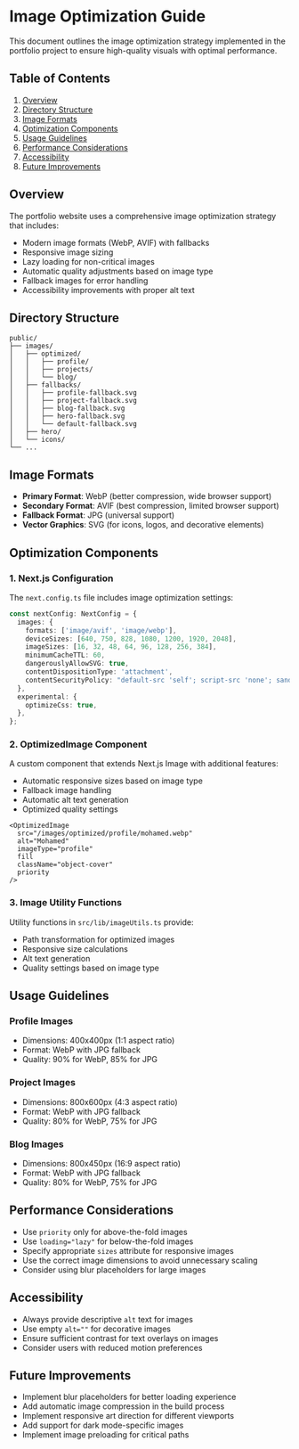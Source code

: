 # Image Optimization Guide

This document outlines the image optimization strategy implemented in the portfolio project to ensure high-quality visuals with optimal performance.

## Table of Contents

1. [Overview](#overview)
2. [Directory Structure](#directory-structure)
3. [Image Formats](#image-formats)
4. [Optimization Components](#optimization-components)
5. [Usage Guidelines](#usage-guidelines)
6. [Performance Considerations](#performance-considerations)
7. [Accessibility](#accessibility)
8. [Future Improvements](#future-improvements)

## Overview

The portfolio website uses a comprehensive image optimization strategy that includes:

- Modern image formats (WebP, AVIF) with fallbacks
- Responsive image sizing
- Lazy loading for non-critical images
- Automatic quality adjustments based on image type
- Fallback images for error handling
- Accessibility improvements with proper alt text

## Directory Structure

```
public/
├── images/
│   ├── optimized/
│   │   ├── profile/
│   │   ├── projects/
│   │   └── blog/
│   ├── fallbacks/
│   │   ├── profile-fallback.svg
│   │   ├── project-fallback.svg
│   │   ├── blog-fallback.svg
│   │   ├── hero-fallback.svg
│   │   └── default-fallback.svg
│   ├── hero/
│   └── icons/
└── ...
```

## Image Formats

- **Primary Format**: WebP (better compression, wide browser support)
- **Secondary Format**: AVIF (best compression, limited browser support)
- **Fallback Format**: JPG (universal support)
- **Vector Graphics**: SVG (for icons, logos, and decorative elements)

## Optimization Components

### 1. Next.js Configuration

The `next.config.ts` file includes image optimization settings:

```typescript
const nextConfig: NextConfig = {
  images: {
    formats: ['image/avif', 'image/webp'],
    deviceSizes: [640, 750, 828, 1080, 1200, 1920, 2048],
    imageSizes: [16, 32, 48, 64, 96, 128, 256, 384],
    minimumCacheTTL: 60,
    dangerouslyAllowSVG: true,
    contentDispositionType: 'attachment',
    contentSecurityPolicy: "default-src 'self'; script-src 'none'; sandbox;",
  },
  experimental: {
    optimizeCss: true,
  },
};
```

### 2. OptimizedImage Component

A custom component that extends Next.js Image with additional features:

- Automatic responsive sizes based on image type
- Fallback image handling
- Automatic alt text generation
- Optimized quality settings

```tsx
<OptimizedImage
  src="/images/optimized/profile/mohamed.webp"
  alt="Mohamed"
  imageType="profile"
  fill
  className="object-cover"
  priority
/>
```

### 3. Image Utility Functions

Utility functions in `src/lib/imageUtils.ts` provide:

- Path transformation for optimized images
- Responsive size calculations
- Alt text generation
- Quality settings based on image type

## Usage Guidelines

### Profile Images

- Dimensions: 400x400px (1:1 aspect ratio)
- Format: WebP with JPG fallback
- Quality: 90% for WebP, 85% for JPG

### Project Images

- Dimensions: 800x600px (4:3 aspect ratio)
- Format: WebP with JPG fallback
- Quality: 80% for WebP, 75% for JPG

### Blog Images

- Dimensions: 800x450px (16:9 aspect ratio)
- Format: WebP with JPG fallback
- Quality: 80% for WebP, 75% for JPG

## Performance Considerations

- Use `priority` only for above-the-fold images
- Use `loading="lazy"` for below-the-fold images
- Specify appropriate `sizes` attribute for responsive images
- Use the correct image dimensions to avoid unnecessary scaling
- Consider using blur placeholders for large images

## Accessibility

- Always provide descriptive `alt` text for images
- Use empty `alt=""` for decorative images
- Ensure sufficient contrast for text overlays on images
- Consider users with reduced motion preferences

## Future Improvements

- Implement blur placeholders for better loading experience
- Add automatic image compression in the build process
- Implement responsive art direction for different viewports
- Add support for dark mode-specific images
- Implement image preloading for critical paths

